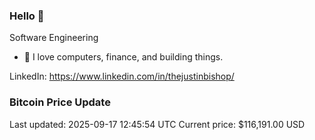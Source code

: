 ### Hello 🤙  

Software Engineering

- 🔭 I love computers, finance, and building things.
  
LinkedIn: https://www.linkedin.com/in/thejustinbishop/  


















































































































































































































































































































































































































































































































































































































































































































































































































































































































































































































































































































### Bitcoin Price Update
Last updated: 2025-09-17 12:45:54 UTC
Current price: $116,191.00 USD
